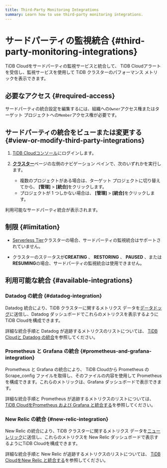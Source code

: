 ```yaml
---
title: Third-Party Monitoring Integrations
summary: Learn how to use third-party monitoring integrations.
---
```


# サードパーティの監視統合 {#third-party-monitoring-integrations}

TiDB Cloudをサードパーティの監視サービスと統合して、 TiDB Cloudアラートを受信し、監視サービスを使用して TiDB クラスターのパフォーマンス メトリックを表示できます。

## 必要なアクセス {#required-access}

サードパーティの統合設定を編集するには、組織への`Owner`アクセス権またはターゲット プロジェクトへの`Member`アクセス権が必要です。

## サードパーティの統合をビューまたは変更する {#view-or-modify-third-party-integrations}

1.  [TiDB Cloudコンソール](https://tidbcloud.com)にログインします。
2.  [**クラスター**](https://tidbcloud.com/console/clusters)ページの左側のナビゲーション ペインで、次のいずれかを実行します。

    -   複数のプロジェクトがある場合は、ターゲット プロジェクトに切り替えてから、 **[管理]** &gt; <strong>[統合]</strong>をクリックします。
    -   プロジェクトが 1 つしかない場合は、 **[管理]** &gt; <strong>[統合]</strong>をクリックします。

利用可能なサードパーティ統合が表示されます。

## 制限 {#limitation}

-   [Serverless Tier](/tidb-cloud/select-cluster-tier.md#serverless-tier-beta)クラスターの場合、サードパーティの監視統合はサポートされていません。

-   クラスターのステータスが**CREATING** 、 <strong>RESTORING</strong> 、 <strong>PAUSED</strong> 、または<strong>RESUMING</strong>の場合、サードパーティの監視統合は使用できません。

## 利用可能な統合 {#available-integrations}

### Datadog の統合 {#datadog-integration}

Datadog 統合により、TiDB クラスターに関するメトリクス データを[データドッグ](https://www.datadoghq.com/)に送信し、Datadog ダッシュボードでこれらのメトリクスを表示するようにTiDB Cloudを構成できます。

詳細な統合手順と Datadog が追跡するメトリクスのリストについては、 [TiDB Cloudと Datadog の統合](/tidb-cloud/monitor-datadog-integration.md)を参照してください。

### Prometheus と Grafana の統合 {#prometheus-and-grafana-integration}

Prometheus と Grafana の統合により、 TiDB Cloudから Prometheus の Scrape_config ファイルを取得し、そのファイルの内容を使用して Prometheus を構成できます。これらのメトリックは、Grafana ダッシュボードで表示できます。

詳細な統合手順と Prometheus が追跡するメトリクスのリストについては、 [TiDB CloudをPrometheus および Grafana と統合する](/tidb-cloud/monitor-prometheus-and-grafana-integration.md)を参照してください。

### New Relic の統合 {#new-relic-integration}

New Relic の統合により、TiDB クラスターに関するメトリクス データを[ニューレリック](https://newrelic.com/)に送信し、これらのメトリクスを New Relic ダッシュボードで表示するようにTiDB Cloudを構成できます。

詳細な統合手順と New Relic が追跡するメトリクスのリストについては、 [TiDB CloudをNew Relic と統合する](/tidb-cloud/monitor-new-relic-integration.md)を参照してください。
